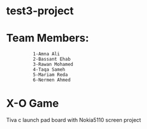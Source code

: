 # test3-project
# Team Members:
              1-Amna Ali
              2-Bassant Ehab
              3-Rawan Mohamed 
              4-Taqa Sameh 
              5-Mariam Reda
              6-Nermen Ahmed
# X-O Game
Tiva c launch pad board with Nokia5110 screen project

